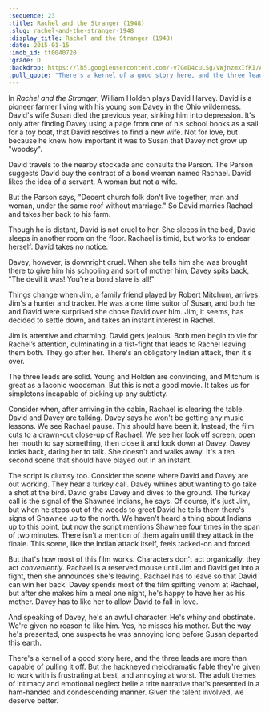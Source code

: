 ```yaml
---
:sequence: 23
:title: Rachel and the Stranger (1948)
:slug: rachel-and-the-stranger-1948
:display_title: Rachel and the Stranger (1948)
:date: 2015-01-15
:imdb_id: tt0040720
:grade: D
:backdrop: https://lh5.googleusercontent.com/-v7GeD4cuLSg/VWjnzmxIfKI/AAAAAAAACpE/4SIMgozoRrU/w1000-rj/rachael-and-the-stranger-1948.jpg
:pull_quote: "There's a kernel of a good story here, and the three leads are more than capable of pulling it off. But the hackneyed melodramatic fable they're given to work with is frustrating at best, and annoying at worst."
---
```

In _Rachel and the Stranger_, William Holden plays David Harvey. David is a pioneer farmer living with his young son Davey in the Ohio wilderness. David's wife Susan died the previous year, sinking him into depression. It's only after finding Davey using a page from one of his school books as a sail for a toy boat, that David resolves to find a new wife. Not for love, but because he knew how important it was to Susan that Davey not grow up "woodsy".

David travels to the nearby stockade and consults the Parson. The Parson suggests David buy the contract of a bond woman named Rachael. David likes the idea of a servant. A woman but not a wife.

But the Parson says, "Decent church folk don't live together, man and woman, under the same roof without marriage." So David marries Rachael and takes her back to his farm.

Though he is distant, David is not cruel to her. She sleeps in the bed, David sleeps in another room on the floor. Rachael is timid, but works to endear herself. David takes no notice.

Davey, however, is downright cruel. When she tells him she was brought there to give him his schooling and sort of mother him, Davey spits back, "The devil it was! You're a bond slave is all!"

Things change when Jim, a family friend played by Robert Mitchum, arrives. Jim's a hunter and tracker. He was a one time suitor of Susan, and both he and David were surprised she chose David over him. Jim, it seems, has decided to settle down, and takes an instant interest in Rachel.

Jim is attentive and charming. David gets jealous. Both men begin to vie for Rachel’s attention, culminating in a fist-fight that leads to Rachel leaving them both. They go after her. There's an obligatory Indian attack, then it's over.

The three leads are solid. Young and Holden are convincing, and Mitchum is great as a laconic woodsman. But this is not a good movie. It takes us for simpletons incapable of picking up any subtlety. 

Consider when, after arriving in the cabin, Rachael is clearing the table. David and Davey are talking. Davey says he won't be getting any music lessons. We see Rachael pause. This should have been it. Instead, the film cuts to a drawn-out close-up of Rachael. We see her look off screen, open her mouth to say something, then close it and look down at Davey. Davey looks back, daring her to talk. She doesn't and walks away. It's a ten second scene that should have played out in an instant.

The script is clumsy too. Consider the scene where David and Davey are out working. They hear a turkey call. Davey whines abut wanting to go take a shot at the bird. David grabs Davey and dives to the ground. The turkey call is the signal of the Shawnee Indians, he says. Of course, it's just Jim, but when he steps out of the woods to greet David he tells them there's signs of Shawnee up to the north. We haven't heard a thing about Indians up to this point, but now the script mentions Shawnee four times in the span of two minutes. There isn't a mention of them again until they attack in the finale. This scene, like the Indian attack itself, feels tacked-on and forced.

But that's how most of this film works. Characters don't act organically, they act _conveniently_. Rachael is a reserved mouse until Jim and David get into a fight, then she announces she's leaving. Rachael has to leave so that David can win her back. Davey spends most of the film spitting venom at Rachael, but after she makes him a meal one night, he's happy to have her as his mother. Davey has to like her to allow David to fall in love.

And speaking of Davey, he's an awful character. He's whiny and obstinate. We're given no reason to like him. Yes, he misses his mother. But the way he's presented, one suspects he was annoying long before Susan departed this earth.

There's a kernel of a good story here, and the three leads are more than capable of pulling it off. But the hackneyed melodramatic fable they're given to work with is frustrating at best, and annoying at worst. The adult themes of intimacy and emotional neglect belie a trite narrative that's presented in a ham-handed and condescending manner. Given the talent involved, we deserve better.
